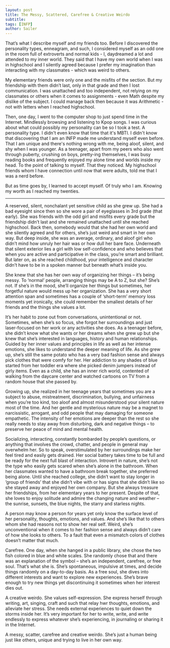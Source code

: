 ```yaml
---
layout: post
title: The Messy, Scattered, Carefree & Creative Weirdo
subtitle: 
tags: [INFP]
author: Sailer
---
```


That’s what I describe myself and my friends too. Before I discovered the personality types, enneagram, and such, I considered myself as an odd one in the room full of extroverts and normal kids - I, daydreamed a lot and attended to my inner world. They said that I have my own world when I was in highschool and I silently agreed because I prefer my imagination than interacting with my classmates - which was weird to others. 

My elementary friends were only one and the misfits of the section. But my friendship with them didn’t last, only in that grade and then I lost communication. I was unattached and too independent, not relying on my classmates or others when it comes to assignments - even Math despite my dislike of the subject. I could manage back then because it was Arithmetic - not with letters when I reached highschool. 

Then, one day, I went to the computer shop to just spend time in the Internet. Mindlessly browsing and listening to Kpop songs. I was curious about what could possibly my personality can be so I took a test. A personality type. I didn't even know that time that it's MBTI. I didn't know that discovering that I am an INFP made me understand myself even before. That I am unique and there's nothing wrong with me, being aloof, silent, and shy when I was younger. As a teenager, apart from my peers who also went through puberty, crushing on boys, pretty-ing themselves, I was busy reading books and frequently enjoyed my alone time and worlds inside my head. To the point of talking to myself. That they noticed. My highschool friends whom I have connection until now that were adults, told me that I was a nerd before. 

But as time goes by, I learned to accept myself. Of truly who I am. Knowing my worth as I reached my twenties. 


***

A reserved, silent, nonchalant yet sensitive child as she grew up. She had a bad eyesight since then so she wore a pair of eyeglasses in 3rd grade (that early). She was friends with the odd girl and misfits every grade but the friendship didn’t last and she remained unattached until she reached highschool. Back then, somebody would that she had her own world and she silently agreed and for others, she’s just weird and smart in her own way. But deep inside, she was an average, ordinary, and aloof girl who didn’t mind how unruly her hair was or how dull her bare face. Underneath that silent exterior lies a girl with low self-confidence and who believes that when you are active and participative in the class, you’re smart and brilliant. But later on, as she reached childhood, your intelligence and character didn’t have to be in a spoken manner but beneath what’s inside you.

She knew that she has her own way of organizing her things – it’s being messy. To ‘normal’ people, arranging things may be A to Z, but she? She’s not. If she’s in the mood, she’ll organize her things but sometimes, her forgetful nature would mess up her organization. She has a very short attention span and sometimes has a couple of ‘short-term’ memory loss moments yet ironically, she could remember the smallest details of her friends and the things she values a lot.

It’s her habit to zone out from conversations, unintentional or not. Sometimes, when she’s so focus, she forgot her surroundings and just laser-focused on her work or any activities she does. As a teenager before, she didn’t know what she wants or her dreams when she grew up but she knew that she’s interested in languages, history and human relationships. Guided by her inner values and principles in life as well as her intense emotions, she likes to understand the deeper meaning of life. As she grew up, she’s still the same potato who has a very bad fashion sense and always pick clothes that were comfy for her. Her addiction to any shades of blue started from her toddler era where she picked denim jumpers instead of girly items. Even as a child, she has an inner rich world, contented of walking from the daycare center and watched cartoons on TV from a random house that she passed by.

Growing up, she realized in her teenage years that sometimes you are a subject to abuse, mistreatment, discrimination, bullying, and unfairness when you’re too kind, too aloof and almost misunderstood your silent nature most of the time. And her gentle and mysterious nature may be a magnet to narcissistic, arrogant, and odd people that may damaging for someone empathetic. The intensity of her emotions are deeper than the rest so she really needs to stay away from disturbing, dark and negative things – to preserve her peace of mind and mental health.

Socializing, interacting, constantly bombarded by people’s questions, or anything that involves the crowd, chatter, and people in general may overwhelm her. So to speak, overstimulated by her surroundings make her feel tired and easily gets drained. Her social battery takes time to be full and be ready for the next full blast of interaction. Introvert in nature, she’s not the type who easily gets scared when she’s alone in the bathroom. When her classmates wanted to have a bathroom break together, she preferred being alone. Until she reached college, she didn’t want to stay longer in ‘group of friends’ that she didn’t vibe with or has signs that she didn’t like so she stayed away and enjoyed her own company. But she always treasure her friendships, from her elementary years to her present. Despite of that, she loves to enjoy solitude and admire the changing nature and weather – the sunrise, sunsets, the blue nights, the starry and starless nights.

A person may know a person for years yet only know the surface level of her personality, thoughts, emotions, and values. And she’s like that to others whom she had reasons not to show her real self. Weird, she’s unconventional when it comes to her fashion sense and always didn’t care of how she looks to others. To a fault that even a mismatch colors of clothes doesn’t matter that much.

Carefree. One day, when she hanged in a public library, she chose the two fish colored in blue and white scales. She randomly chose that and there was an explanation of the symbol – she’s an independent, carefree, or free soul. That’s what she is. She’s spontaneous, impulsive at times, and decide things randomly on a day-to-day basis. As a free soul, she dives into different interests and want to explore new experiences. She’s brave enough to try new things yet discontinuing it sometimes when her interest dies out.

A creative weirdo. She values self-expression. She express herself through writing, art, singing, craft and such that relay hwr thoughts, emotions, and alleviate her stress. She needs external experiences to quiet down the storms inside her. It’s very important for her to write, write, and write endlessly to express whatever she’s experiencing, in journaling or sharing it in the Internet.

A messy, scatter, carefree and creative weirdo. She’s just a human being just like others, unique and trying to live in her own way.
